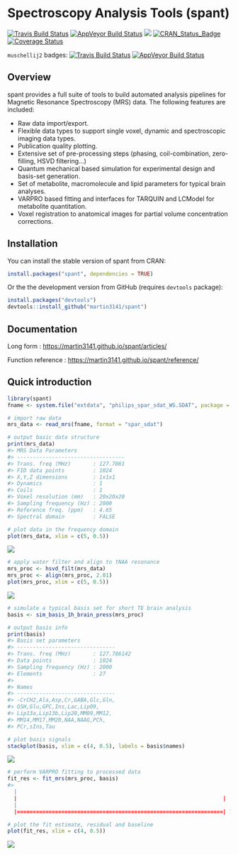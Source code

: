 
<!-- README.md is generated from README.Rmd. Please edit that file -->

# Spectroscopy Analysis Tools (spant)

[![Travis Build
Status](https://travis-ci.org/martin3141/spant.svg?branch=master)](https://travis-ci.org/martin3141/spant)
[![AppVeyor Build
Status](https://ci.appveyor.com/api/projects/status/github/martin3141/spant?branch=master&svg=true)](https://ci.appveyor.com/project/martin3141/spant)
[![](http://cranlogs.r-pkg.org/badges/spant)](http://cran.rstudio.com/web/packages/spant/index.html)
[![CRAN\_Status\_Badge](http://www.r-pkg.org/badges/version/spant)](https://cran.r-project.org/package=spant)
[![Coverage
Status](https://coveralls.io/repos/github/martin3141/spant/badge.svg?branch=master)](https://coveralls.io/github/martin3141/spant?branch=master)

`muschellij2` badges: [![Travis Build
Status](https://travis-ci.org/muschellij2/spant.svg?branch=master)](https://travis-ci.org/muschellij2/spant)
[![AppVeyor Build
Status](https://ci.appveyor.com/api/projects/status/github/muschellij2/spant?branch=master&svg=true)](https://ci.appveyor.com/project/muschellij2/spant)

## Overview

spant provides a full suite of tools to build automated analysis
pipelines for Magnetic Resonance Spectroscopy (MRS) data. The following
features are included:

  - Raw data import/export.
  - Flexible data types to support single voxel, dynamic and
    spectroscopic imaging data types.
  - Publication quality plotting.
  - Extensive set of pre-processing steps (phasing, coil-combination,
    zero-filling, HSVD filtering…)
  - Quantum mechanical based simulation for experimental design and
    basis-set generation.
  - Set of metabolite, macromolecule and lipid parameters for typical
    brain analyses.
  - VARPRO based fitting and interfaces for TARQUIN and LCModel for
    metabolite quantitation.
  - Voxel registration to anatomical images for partial volume
    concentration corrections.

## Installation

You can install the stable version of spant from CRAN:

``` r
install.packages("spant", dependencies = TRUE)
```

Or the the development version from GitHub (requires `devtools`
package):

``` r
install.packages("devtools")
devtools::install_github("martin3141/spant")
```

## Documentation

Long form : <https://martin3141.github.io/spant/articles/>

Function reference : <https://martin3141.github.io/spant/reference/>

## Quick introduction

``` r
library(spant)
fname <- system.file("extdata", "philips_spar_sdat_WS.SDAT", package = "spant")

# import raw data
mrs_data <- read_mrs(fname, format = "spar_sdat")

# output basic data structure
print(mrs_data)
#> MRS Data Parameters
#> ----------------------------------
#> Trans. freq (MHz)       : 127.7861
#> FID data points         : 1024
#> X,Y,Z dimensions        : 1x1x1
#> Dynamics                : 1
#> Coils                   : 1
#> Voxel resolution (mm)   : 20x20x20
#> Sampling frequency (Hz) : 2000
#> Reference freq. (ppm)   : 4.65
#> Spectral domain         : FALSE

# plot data in the frequency domain
plot(mrs_data, xlim = c(5, 0.5))
```

![](README-import-1.png)<!-- -->

``` r
# apply water filter and align to tNAA resonance
mrs_proc <- hsvd_filt(mrs_data)
mrs_proc <- align(mrs_proc, 2.01)
plot(mrs_proc, xlim = c(5, 0.5))
```

![](README-processing-1.png)<!-- -->

``` r
# simulate a typical basis set for short TE brain analysis
basis <- sim_basis_1h_brain_press(mrs_proc)

# output basis info
print(basis)
#> Basis set parameters
#> -------------------------------
#> Trans. freq (MHz)       : 127.786142
#> Data points             : 1024
#> Sampling frequency (Hz) : 2000
#> Elements                : 27
#> 
#> Names
#> -------------------------------
#> -CrCH2,Ala,Asp,Cr,GABA,Glc,Gln,
#> GSH,Glu,GPC,Ins,Lac,Lip09,
#> Lip13a,Lip13b,Lip20,MM09,MM12,
#> MM14,MM17,MM20,NAA,NAAG,PCh,
#> PCr,sIns,Tau

# plot basis signals
stackplot(basis, xlim = c(4, 0.5), labels = basis$names)
```

![](README-basis_sim-1.png)<!-- -->

``` r
# perform VARPRO fitting to processed data
fit_res <- fit_mrs(mrs_proc, basis)
#> 
  |                                                                       
  |                                                                 |   0%
  |                                                                       
  |=================================================================| 100%

# plot the fit estimate, residual and baseline
plot(fit_res, xlim = c(4, 0.5))
```

![](README-fitting-1.png)<!-- -->
